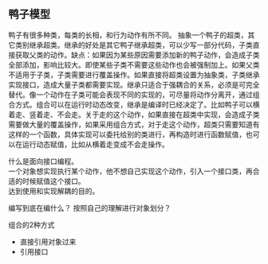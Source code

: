 ## 鸭子模型

鸭子有很多种类，每类的长相，和行为动作有所不同。
抽象一个鸭子的超类，其它类别继承超类。继承的好处是其它鸭子继承超类，可以少写一部分代码，子类直接获取父类的动作。缺点：如果因为某些原因需要添加新的鸭子动作，会造成子类全部添加，影响比较大。即使某些子类不需要这些动作也会被强制加上。如果父类不适用于子类，子类需要进行覆盖操作。如果直接将超类设置为抽象类，子类继承实现接口，造成大量子类都需要实现。继承只适合于强耦合的关系，必须是可完全替代。像一个动作在子类可能会表现不同的实现的，可尽量将动作分离开，通过组合方式。组合可以在运行时动态改变，继承是编译时已经决定了。比如鸭子可以横着走、竖着走、不会走。关于走的这个动作，如果直接在超类中实现，会造成子类需要做大量的覆盖操作，如果采用组合方式，对于走这个动作，超类只需要知道有这样的一个函数，具体实现可以委托给别的类进行，再构造时进行函数赋值，也可以在运行动态赋值，比如从横着走变成不会走操作。

什么是面向接口编程。   
一个对象想实现执行某个动作，他不想自己实现这个动作，引入一个接口类，再合适的时候赋值这个接口。   
达到使用和实现解耦的目的。  

编写到底在编什么？
按照自己的理解进行对象划分？

组合的2种方式  
- 直接引用对象过来  
- 引用接口  